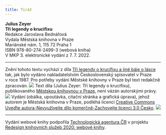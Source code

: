 ```yaml
---
title: Tiráž
---
```


**Julius Zeyer**  
**Tři legendy o krucifixu**  
Redakce Jaroslava Bednářová  
Vydala Městská knihovna v Praze  
Mariánské nám. 1, 115 72 Praha 1  
ISBN 978-80-274-2499-3 (webová kniha)  
V MKP 3. elektronické vydání z 7. 7. 2022.

***

Znění tohoto textu vychází z díla [Tři legendy o krucifixu a jiné báje o lásce](https://search.mlp.cz/cz/titul/tri-legendy-o-krucifixu-a-jine-baje-o-lasce/20048/#book-content) tak, jak bylo vydáno nakladatelstvím Československý spisovatel v Praze v roce 1987. Pro potřeby vydání Městské knihovny v Praze byl text redakčně zpracován.
![](../Images/image003.jpg)
Text díla (Julius Zeyer: Tři legendy o krucifixu), publikovaného [Městskou knihovnou v Praze](https://www.mlp.cz/cz/), není vázán autorskými právy.
![](../Images/image001.jpg)
Vydání (obálka, upoutávka, citační stránka a grafická úprava), jehož autorem je Městská knihovna v Praze, podléhá licenci [Creative Commons Uveďte autora-Nevyužívejte dílo komerčně-Zachovejte licenci 3.0 Česko](https://creativecommons.org/licenses/by-nc-sa/3.0/cz/).
![](../Images/image004.jpg)

***

Vydání webové knihy podpořila [Technologická agentura ČR](https://www.tacr.cz/) v projektu [Redesign knihovních služeb 2020: webové knihy](https://starfos.tacr.cz/cs/project/TL04000391).